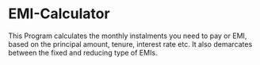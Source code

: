 # EMI-Calculator
This Program calculates the monthly instalments you need to pay or EMI, based on the principal amount, tenure, interest rate etc. It also demarcates between the fixed and reducing type of EMIs.
